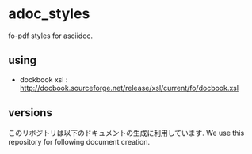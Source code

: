 # adoc_styles

fo-pdf styles for asciidoc.

## using

- dockbook xsl : http://docbook.sourceforge.net/release/xsl/current/fo/docbook.xsl

## versions

このリポジトリは以下のドキュメントの生成に利用しています.
We use this repository for following document creation.

